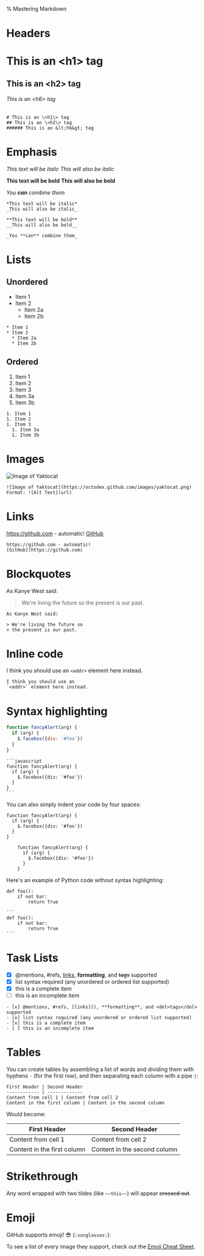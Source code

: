 % Mastering Markdown

# Headers
# This is an \<h1\> tag
## This is an \<h2\> tag
###### This is an &lt;h6&gt; tag

```
# This is an \<h1\> tag
## This is an \<h2\> tag
###### This is an &lt;h6&gt; tag
```

# Emphasis
*This text will be italic*
_This will also be italic_

**This text will be bold**
__This will also be bold__

_You **can** combine them_

```
*This text will be italic*
_This will also be italic_

**This text will be bold**
__This will also be bold__

_You **can** combine them_
```

# Lists
## Unordered
* Item 1
* Item 2
  * Item 2a
  * Item 2b

```
* Item 1
* Item 2
  * Item 2a
  * Item 2b
```

## Ordered
1. Item 1
1. Item 2
1. Item 3
  1. Item 3a
  1. Item 3b

```
1. Item 1
1. Item 2
1. Item 3
  1. Item 3a
  1. Item 3b
```

# Images
![Image of Yaktocat](https://octodex.github.com/images/yaktocat.png)

```
![Image of Yaktocat](https://octodex.github.com/images/yaktocat.png)
Format: ![Alt Text](url)
```

# Links
https://github.com - automatic!
[GitHub](https://github.com)

```
https://github.com - automatic!
[GitHub](https://github.com)
```

# Blockquotes
As Kanye West said:

> We're living the future so
> the present is our past.

```
As Kanye West said:

> We're living the future so
> the present is our past.
```

# Inline code
I think you should use an
`<addr>` element here instead.

```
I think you should use an
`<addr>` element here instead.
```

# Syntax highlighting
```javascript
function fancyAlert(arg) {
  if (arg) {
    $.facebox({div: '#foo'})
  }
}
```

````
```javascript
function fancyAlert(arg) {
  if (arg) {
    $.facebox({div: '#foo'})
  }
}
```
````

You can also simply indent your code by four spaces:

    function fancyAlert(arg) {
      if (arg) {
        $.facebox({div: '#foo'})
      }
    }

```
    function fancyAlert(arg) {
      if (arg) {
        $.facebox({div: '#foo'})
      }
    }
```

Here's an example of Python code without syntax highlighting:
```
def foo():
    if not bar:
        return True
```

````
```
def foo():
    if not bar:
        return True
```
````

# Task Lists
- [x] @mentions, #refs, [links](), **formatting**, and <del>tags</del> supported
- [x] list syntax required (any unordered or ordered list supported)
- [x] this is a complete item
- [ ] this is an incomplete item

```
- [x] @mentions, #refs, [links](), **formatting**, and <del>tags</del> supported
- [x] list syntax required (any unordered or ordered list supported)
- [x] this is a complete item
- [ ] this is an incomplete item
```

# Tables
You can create tables by assembling a list of words and dividing them with hyphens `-` (for the first row), and then separating each column with a pipe `|`:

```
First Header | Second Header
------------ | -------------
Content from cell 1 | Content from cell 2
Content in the first column | Content in the second column
```

Would become:

First Header | Second Header
------------ | -------------
Content from cell 1 | Content from cell 2
Content in the first column | Content in the second column

# Strikethrough
Any word wrapped with two tildes (like `~~this~~`) will appear ~~crossed out~~.

# Emoji
GitHub supports emoji! :sunglasses: (`:sunglasses:`):

To see a list of every image they support, check out the [Emoji Cheat Sheet](https://github.com/ikatyang/emoji-cheat-sheet/blob/master/README.md).